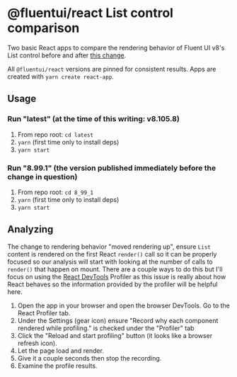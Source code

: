 # @fluentui/react List control comparison

Two basic React apps to compare the rendering behavior of Fluent UI v8's List control before and after [this change](https://github.com/microsoft/fluentui/pull/25331).

All `@fluentui/react` versions are pinned for consistent results. Apps are created with `yarn create react-app`.

## Usage

### Run "latest" (at the time of this writing: v8.105.8)

1. From repo root: `cd latest`
2. `yarn` (first time only to install deps)
3. `yarn start`

### Run "8.99.1" (the version published immediately before the change in question)

1. From repo root: `cd 8_99_1`
2. `yarn` (first time only to install deps)
3. `yarn start`

## Analyzing

The change to rendering behavior "moved rendering up", ensure `List` content is rendered on the first React `render()` call so it can be properly focused so our analysis will start with looking at the number of calls to `render()` that happen on mount. There are a couple ways to do this but I'll focus on using the [React DevTools](https://chrome.google.com/webstore/detail/react-developer-tools/fmkadmapgofadopljbjfkapdkoienihi) Profiler as this issue is really about how React behaves so the information provided by the profiler will be helpful here.

1. Open the app in your browser and open the browser DevTools. Go to the React Profiler tab.
2. Under the Settings (gear icon) ensure "Record why each component rendered while profiling." is checked under the "Profiler" tab
3. Click the "Reload and start profiling" button (it looks like a browser refresh icon).
4. Let the page load and render.
5. Give it a couple seconds then stop the recording.
6. Examine the profile results.